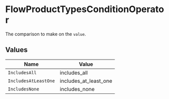 # FlowProductTypesConditionOperator

The comparison to make on the `value`.


## Values

| Name                  | Value                 |
| --------------------- | --------------------- |
| `IncludesAll`         | includes_all          |
| `IncludesAtLeastOne`  | includes_at_least_one |
| `IncludesNone`        | includes_none         |